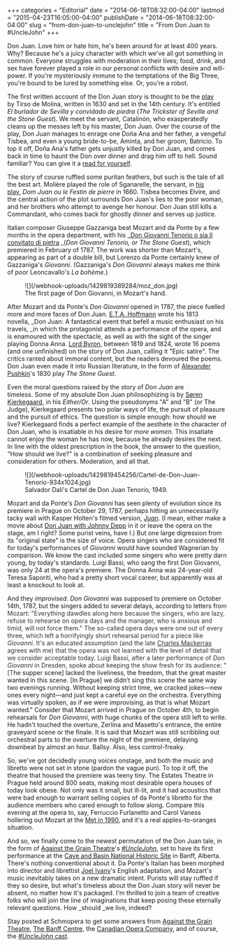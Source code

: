 +++
categories = "Editorial"
date = "2014-06-18T08:32:00-04:00"
lastmod = "2015-04-23T16:05:00-04:00"
publishDate = "2014-06-18T08:32:00-04:00"
slug = "from-don-juan-to-unclejohn"
title = "From Don Juan to #UncleJohn"
+++

Don Juan. Love him or hate him, he's been around for at least 400 years. Why? Because he's a juicy character with which we've all got something in common. Everyone struggles with moderation in their lives; food, drink, and sex have forever played a role in our personal conflicts with desire and will-power. If you're mysteriously immune to the temptations of the Big Three, you're bound to be lured by something else. Or, you're a robot.

The first written account of the Don Juan story is thought to be the [play](http://en.wikipedia.org/wiki/El_burlador_de_Sevilla_y_convidado_de_piedra) by Tirso de Molina, written in 1630 and set in the 14th century. It's entitled _El burlador de Sevilla y convidado de piedra_ (_The Trickster of Seville and the Stone Guest_). We meet the servant, Catalinón, who exasperatedly cleans up the messes left by his master, Don Juan. Over the course of the play, Don Juan manages to enrage one Doña Ana and her father, a vengeful Tisbea, and even a young bride-to-be, Aminta, and her groom, Batricio. To top it off, Doña Ana's father gets unjustly killed by Don Juan, and comes back in time to haunt the Don over dinner and drag him off to hell. Sound familiar? You can give it a [read for yourself](http://barons.smhall.org/facultyweb/w2179/stm28395-01/Playboy_of_Seville.pdf).

The story of course ruffled some puritan feathers, but such is the tale of all the best art. Molière played the role of Sganarelle, the servant, in [his play](http://en.wikipedia.org/wiki/Dom_Juan), _Dom Juan ou le Festin de pierre_ in 1660\. Tisbea becomes Elvire, and the central action of the plot surrounds Don Juan's lies to the poor woman, and her brothers who attempt to avenge her honour. Don Juan still kills a Commandant, who comes back for ghostly dinner and serves up justice.

Italian composer Giuseppe Gazzaniga beat Mozart and da Ponte by a few months in the opera department, with his _[Don Giovanni Tenorio o sia Il convitato di pietra](http://en.wikipedia.org/wiki/Don_Giovanni_Tenorio) _(_Don Giovanni Tenorio, or The Stone Guest_), which premiered in February of 1787\. The work was shorter than Mozart's, appearing as part of a double bill, but Lorenzo da Ponte certainly knew of Gazzaniga's _Giovanni_. (Gazzaniga's _Don Giovanni_ always makes me think of poor Leoncavallo's _La bohème._)

<figure data-type="image">
![](/webhook-uploads/1429819389284/moz_don.jpg)
<figcaption>The first page of Don Giovanni, in Mozart's hand.
</figcaption>
</figure>

After Mozart and da Ponte's _Don Giovanni_ opened in 1787, the piece fuelled more and more faces of Don Juan. [E.T.A. Hoffmann](http://shirtysleeves.blogspot.ca/2007/06/translation-of-don-juan-by-e-t-hoffmann.html) wrote his 1813 novella, _Don Juan: A fantastical event that befell a music enthusiast on his travels, _in which the protagonist attends a performance of the opera, and is enamoured with the spectacle, as well as with the sight of the singer playing Donna Anna. [Lord Byron](http://en.wikipedia.org/wiki/Don_Juan_(Byron)), between 1819 and 1824, wrote 16 poems (and one unfinished) on the story of Don Juan, calling it "Epic satire". The critics ranted about immoral content, but the readers devoured the poems. Don Juan even made it into Russian literature, in the form of [Alexander Pushkin](http://en.wikipedia.org/wiki/The_Stone_Guest_(play))'s 1830 play _The Stone Guest._

Even the moral questions raised by the story of _Don Juan_ are timeless. Some of my absolute Don Juan philosophizing is by [Søren Kierkegaard](http://en.wikipedia.org/?title=Either/Or), in his _Either/Or_. Using the pseudonyms "A" and "B" (or The Judge), Kierkegaard presents two polar ways of life, the pursuit of pleasure and the pursuit of ethics. The question is simple enough: how should we live? Kierkegaard finds a perfect example of the aesthete in the character of Don Juan, who is insatiable in his desire for _more women_. This insatiate cannot enjoy the woman he has now, because he already desires the next. In line with the oldest prescription in the book, the answer to the question, "How should we live?" is a combination of seeking pleasure and consideration for others. Moderation, and all that.

<figure data-type="image">
![](/webhook-uploads/1429819454256/Cartel-de-Don-Juan-Tenorio-934x1024.jpg)
<figcaption>Salvador Dalí's Cartel de Don Juan Tenorio, 1949.
</figcaption>
</figure>

Mozart and da Ponte's _Don Giovanni_ has seen plenty of evolution since its premiere in Prague on October 29, 1787, perhaps hitting an unnecessarily tacky wall with Kasper Holten's filmed version, _[Juan](http://juanfilm.dk/eng/index.php?page=historien)_. (I mean, either make a movie about [Don Juan with Johnny Depp](http://www.imdb.com/title/tt0112883/) in it or leave the opera on the stage, am I right? Some purist veins, have I.) But one large digression from its "original state" is the size of voice. Opera singers who are considered fit for today's performances of _Giovanni_ would have sounded Wagnerian by comparison. We know the cast included some singers who were pretty darn young, by today's standards. Luigi Bassi, who sang the first Don Giovanni, was only 24 at the opera's premiere. The Donna Anna was 24-year-old Teresa Saporiti, who had a pretty short vocal career, but apparently was at least a knockout to look at.

And they _improvised_. _Don Giovanni_ was supposed to premiere on October 14th, 1787, but the singers added to several delays, according to letters fro<span style="color: #333333;">m Mozart: "Everything dawdles along here because the singers, who are lazy, refuse to rehearse on opera days and the manager, who is anxious and timid, will not force them." The so-called opera days were one out of every three, which left a horrifyingly short rehearsal period for a piece like _Giovanni_. It's an educated assumption (and the late [<span style="color: #333333;">Charles Mackerras</span>](http://www.opera.co.uk/view-review.php?reviewID=46) agrees with me) that the opera was not learned with the level of detail that we consider acceptable today. Luigi Bassi, after a later performance of _Don Giovanni_ in Dresden, spoke about keeping the show fresh for its audience: "[T</span>he supper scene] lacked the liveliness, the freedom, that the great master wanted in this scene. [In Prague] we didn’t sing this scene the same way two evenings running. Without keeping strict time, we cracked jokes—new ones every night—and just kept a careful eye on the orchestra. Everything was virtually spoken, as if we were improvising, as that is what Mozart wanted." Consider that Mozart arrived in Prague on October 4th, to begin rehearsals for _Don Giovanni_, with huge chunks of the opera still left to write. He hadn't touched the overture, Zerlina and Masetto's entrance, the entire graveyard scene or the finale. It is said that Mozart was still scribbling out orchestral parts to the overture the night of the premiere, delaying downbeat by almost an hour. Ballsy. Also, less control-freaky.

So, we've got decidedly young voices onstage, and both the music and libretto were not set in stone (pardon the vague pun). To top it off, the theatre that housed the premiere was teeny tiny. The Estates Theatre in Prague held around 800 seats, making most desirable opera houses of today look obese. Not only was it small, but ill-lit, and it had acoustics that were bad enough to warrant selling copies of da Ponte's libretto for the audience members who cared enough to follow along. Compare this evening at the opera to, say, Ferruccio Furlanetto and Carol Vaness hollering out Mozart at the [Met in 1990](https://www.youtube.com/watch?v=vKfeuF_uvk8), and it's a real apples-to-oranges situation.

And so, we finally come to the newest permutation of the Don Juan tale, in the form of [Against the Grain Theatre](http://againstthegraintheatre.com/)'s [_#UncleJohn_](https://www.facebook.com/events/1494928980723400/), set to have its first performance at the [Cave and Basin National Historic Site](http://www.pc.gc.ca/eng/lhn-nhs/ab/caveandbasin/activ/calendrier-events.aspx#August) in Banff, Alberta. There's nothing conventional about it. Da Ponte's Italian has been morphed into director and librettist [Joel Ivany](https://twitter.com/joelivany)'s English adaptation, and Mozart's music inevitably takes on a new dramatic intent. Purists will stay ruffled if they so desire, but what's timeless about the Don Juan story will never be absent, no matter how it's packaged. I'm thrilled to join a team of creative folks who will join the line of imaginations that keep posing these eternally relevant questions. How _should _we live, indeed?

Stay posted at Schmopera to get some answers from [Against the Grain Theatre](http://againstthegraintheatre.com/), [The Banff Centre](http://www.banffcentre.ca/programs/program.aspx?id=1457), the [Canadian Opera Company](http://www.coc.ca/), and of course, the [_#UncleJohn_ cast](http://schmopera.com/?s=%23UncleJohn).

